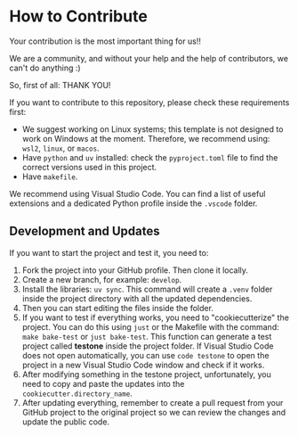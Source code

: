 # How to Contribute

Your contribution is the most important thing for us!!

We are a community, and without your help and the help of contributors, we can't do anything :)

So, first of all: THANK YOU!

If you want to contribute to this repository, please check these requirements first:

- We suggest working on Linux systems; this template is not designed to work on Windows at the moment. Therefore, we recommend using: `wsl2`, `linux`, or `macos`.
- Have `python` and `uv` installed: check the `pyproject.toml` file to find the correct versions used in this project.
- Have `makefile`.

We recommend using Visual Studio Code. You can find a list of useful extensions and a dedicated Python profile inside the `.vscode` folder.

## Development and Updates

If you want to start the project and test it, you need to:

1. Fork the project into your GitHub profile. Then clone it locally.
2. Create a new branch, for example: `develop`.
3. Install the libraries: `uv sync`. This command will create a `.venv` folder inside the project directory with all the updated dependencies.
4. Then you can start editing the files inside the folder.
5. If you want to test if everything works, you need to "cookiecutterize" the project. You can do this using `just` or the Makefile with the command: `make bake-test` or `just bake-test`. This function can generate a test project called **testone** inside the project folder. If Visual Studio Code does not open automatically, you can use `code testone` to open the project in a new Visual Studio Code window and check if it works.
6. After modifying something in the testone project, unfortunately, you need to copy and paste the updates into the `cookiecutter.directory_name`.
7. After updating everything, remember to create a pull request from your GitHub project to the original project so we can review the changes and update the public code.
